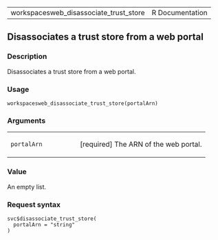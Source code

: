 <table style="width: 100%;">
<tbody>
<tr class="odd">
<td>workspacesweb_disassociate_trust_store</td>
<td style="text-align: right;">R Documentation</td>
</tr>
</tbody>
</table>

## Disassociates a trust store from a web portal

### Description

Disassociates a trust store from a web portal.

### Usage

    workspacesweb_disassociate_trust_store(portalArn)

### Arguments

<table>
<colgroup>
<col style="width: 35%" />
<col style="width: 65%" />
</colgroup>
<tbody>
<tr class="odd">
<td><code
id="workspacesweb_disassociate_trust_store_:_portalArn">portalArn</code></td>
<td><p>[required] The ARN of the web portal.</p></td>
</tr>
</tbody>
</table>

### Value

An empty list.

### Request syntax

    svc$disassociate_trust_store(
      portalArn = "string"
    )
